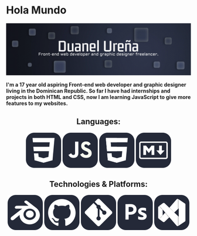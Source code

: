 <h1>Hola Mundo</h1>

<img src=images/Header-Readme.webp>

<p><strong>I'm a 17 year old aspiring Front-end web developer and graphic designer living in the Dominican Republic. So far I have had internships and projects in both HTML and CSS, now I am learning JavaScript to give more features to my websites.</strong></p>

<h2 align="center">Languages:</h2>

<div align="center">

<img src="images/SVG%20icons/CSS.svg" title="CSS" alt="CSS">
<img src="images/SVG%20icons/JavaScript.svg" title="JavaScript" alt="JavaScript">
<img src="images/SVG%20icons/HTML.svg" title="HTML" alt="HTML">
<img src="images/SVG%20icons/Markdown-Dark.svg" title="Markdown" alt="Markdown">

</div>

<h2 align="center">Technologies & Platforms:</h2>

<div align="center">

<img src="images/SVG%20icons/Blender-Dark.svg" title="CSS" alt="CSS">
<img src="images/SVG%20icons/Github-Dark.svg" title="JavaScript" alt="JavaScript">
<img src="images/SVG%20icons/Git.svg" title="HTML" alt="HTML">
<img src="images/SVG%20icons/Photoshop.svg" title="Markdown" alt="Markdown">
<img src="images/SVG%20icons/VisualStudio-Dark.svg" title="Markdown" alt="Markdown">

</div>